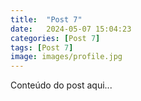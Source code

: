 ```yaml
---
title:  "Post 7"
date:   2024-05-07 15:04:23
categories: [Post 7]
tags: [Post 7]
image: images/profile.jpg
---
```


Conteúdo do post aqui...